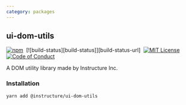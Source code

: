 ```yaml
---
category: packages
---
```


## ui-dom-utils

[![npm][npm]][npm-url]&nbsp;
[![build-status][build-status]][build-status-url]&nbsp;
[![MIT License][license-badge]][license]&nbsp;
[![Code of Conduct][coc-badge]][coc]

A DOM utility library made by Instructure Inc.

### Installation

```sh
yarn add @instructure/ui-dom-utils
```

[npm]: https://img.shields.io/npm/v/@instructure/ui-dom-utils.svg
[npm-url]: https://npmjs.com/package/@instructure/ui-dom-utils
[license-badge]: https://img.shields.io/npm/l/instructure-ui.svg?style=flat-square
[license]: https://github.com/instructure/instructure-ui/blob/master/LICENSE
[coc-badge]: https://img.shields.io/badge/code%20of-conduct-ff69b4.svg?style=flat-square
[coc]: https://github.com/instructure/instructure-ui/blob/master/CODE_OF_CONDUCT.md
